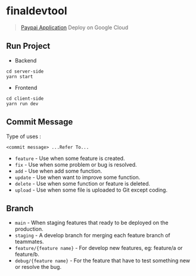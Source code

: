 # finaldevtool
> [Paypai Application](https://paypai-demw7ncwba-as.a.run.app/) Deploy on Google Cloud
## Run Project
* Backend
```
cd server-side
yarn start
```
* Frontend
```
cd client-side
yarn run dev
```

## Commit Message
Type of uses : 
```
<commit message> ...Refer To...
```
- `feature` - Use when some feature is created.
- `fix` - Use when some problem or bug is resolved.
- `add` - Use when add some function.
- `update` - Use when want to improve some function.
- `delete` - Use when some function or feature is deleted.
- `upload` - Use when some file is uploaded to Git except coding.

## Branch
- `main` - When staging features that ready to be deployed on the production.
- `staging` - A develop branch for merging each feature branch of teammates.
- `feature/{feature name}` - For develop new features, eg: feature/a or feature/b.
- `debug/{feature name}` - For the feature that have to test something new or resolve the bug.
